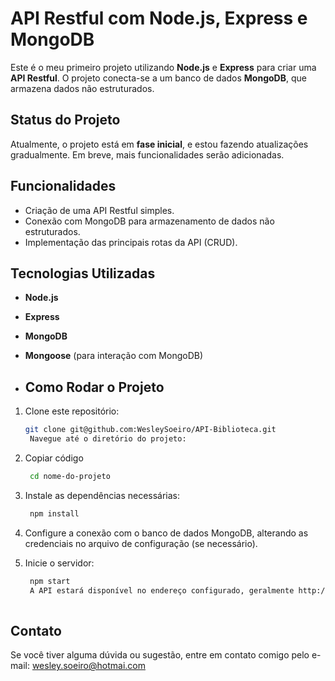 # API Restful com Node.js, Express e MongoDB

Este é o meu primeiro projeto utilizando **Node.js** e **Express** para criar uma **API Restful**. O projeto conecta-se a um banco de dados **MongoDB**, que armazena dados não estruturados.

## Status do Projeto

Atualmente, o projeto está em **fase inicial**, e estou fazendo atualizações gradualmente. Em breve, mais funcionalidades serão adicionadas.

## Funcionalidades

- Criação de uma API Restful simples.
- Conexão com MongoDB para armazenamento de dados não estruturados.
- Implementação das principais rotas da API (CRUD).

## Tecnologias Utilizadas

- **Node.js**
- **Express**
- **MongoDB**
- **Mongoose** (para interação com MongoDB)

- ## Como Rodar o Projeto

1. Clone este repositório:
   ```bash
   git clone git@github.com:WesleySoeiro/API-Biblioteca.git
    Navegue até o diretório do projeto:

2. Copiar código
   ```bash
    cd nome-do-projeto

3. Instale as dependências necessárias:
   ```bash
    npm install

4. Configure a conexão com o banco de dados MongoDB, alterando as credenciais no arquivo de configuração (se necessário).
    
5. Inicie o servidor:
   ```bash
    npm start
    A API estará disponível no endereço configurado, geralmente http://localhost:3000.
    
## Contato
Se você tiver alguma dúvida ou sugestão, entre em contato comigo pelo e-mail: wesley.soeiro@hotmai.com
